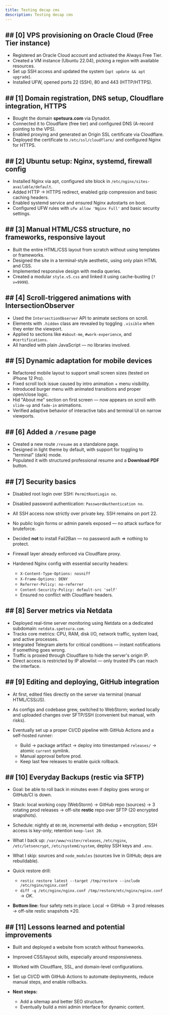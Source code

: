```yaml
---
title: Testing decap cms
description: Testing decap cms
---
```

## \## \[0] VPS provisioning on Oracle Cloud (Free Tier instance)

* Registered an Oracle Cloud account and activated the Always Free Tier.
* Created a VM instance (Ubuntu 22.04), picking a region with available resources.
* Set up SSH access and updated the system (`apt update && apt upgrade`).
* Installed UFW, opened ports 22 (SSH), 80 and 443 (HTTP/HTTPS).

## \## \[1] Domain registration, DNS setup, Cloudflare integration, HTTPS

* Bought the domain **spetsura.com** via Dynadot.
* Connected it to Cloudflare (free tier) and configured DNS (A-record pointing to the VPS).
* Enabled proxying and generated an Origin SSL certificate via Cloudflare.
* Deployed the certificate to `/etc/ssl/cloudflare/` and configured Nginx for HTTPS.

## \## \[2] Ubuntu setup: Nginx, systemd, firewall config

* Installed Nginx via apt, configured site block in `/etc/nginx/sites-available/default`.
* Added HTTP → HTTPS redirect, enabled gzip compression and basic caching headers.
* Enabled systemd service and ensured Nginx autostarts on boot.
* Configured UFW rules with `ufw allow 'Nginx Full'` and basic security settings.

## \## \[3] Manual HTML/CSS structure, no frameworks, responsive layout

* Built the entire HTML/CSS layout from scratch without using templates or frameworks.
* Designed the site in a terminal-style aesthetic, using only plain HTML and CSS.
* Implemented responsive design with media queries.
* Created a modular `style.v5.css` and linked it using cache-busting (`?v=9999`).

## \## \[4] Scroll-triggered animations with IntersectionObserver

* Used the `IntersectionObserver` API to animate sections on scroll.
* Elements with `.hidden` class are revealed by toggling `.visible` when they enter the viewport.
* Applied to sections like `#about-me`, `#work-experience`, and `#certifications`.
* All handled with plain JavaScript — no libraries involved.

## \## \[5] Dynamic adaptation for mobile devices

* Refactored mobile layout to support small screen sizes (tested on iPhone 12 Pro).
* Fixed scroll lock issue caused by intro animation + menu visibility.
* Introduced burger menu with animated transitions and proper open/close logic.
* Hid "About me" section on first screen — now appears on scroll with `slide-up` and `fade-in` animations.
* Verified adaptive behavior of interactive tabs and terminal UI on narrow viewports.

## \## \[6] Added a `/resume` page

* Created a new route `/resume` as a standalone page.
* Designed in light theme by default, with support for toggling to "terminal" (dark) mode.
* Populated it with structured professional resume and a **Download PDF** button.

## \## \[7] Security basics

* Disabled root login over SSH: `PermitRootLogin no`.
* Disabled password authentication: `PasswordAuthentication no`.
* All SSH access now strictly over private key. SSH remains on port 22.
* No public login forms or admin panels exposed — no attack surface for bruteforce.
* Decided **not** to install Fail2Ban — no password auth ⇒ nothing to protect.
* Firewall layer already enforced via Cloudflare proxy.
* Hardened Nginx config with essential security headers:

  * `X-Content-Type-Options: nosniff`
  * `X-Frame-Options: DENY`
  * `Referrer-Policy: no-referrer`
  * `Content-Security-Policy: default-src 'self'`
  * Ensured no conflict with Cloudflare headers.

## \## \[8] Server metrics via Netdata

* Deployed real-time server monitoring using Netdata on a dedicated subdomain: `netdata.spetsura.com`.
* Tracks core metrics: CPU, RAM, disk I/O, network traffic, system load, and active processes.
* Integrated Telegram alerts for critical conditions — instant notifications if something goes wrong.
* Traffic is proxied through Cloudflare to hide the server's origin IP.
* Direct access is restricted by IP allowlist — only trusted IPs can reach the interface.

## \## \[9] Editing and deploying, GitHub integration

* At first, edited files directly on the server via terminal (manual HTML/CSS/JS).
* As configs and codebase grew, switched to WebStorm; worked locally and uploaded changes over SFTP/SSH (convenient but manual, with risks).
* Eventually set up a proper CI/CD pipeline with GitHub Actions and a self-hosted runner:

  * Build → package artifact → deploy into timestamped `releases/` → atomic `current` symlink.
  * Manual approval before prod.
  * Keep last few releases to enable quick rollback.

## \## \[10] Everyday Backups (restic via SFTP)

* Goal: be able to roll back in minutes even if deploy goes wrong or GitHub/CI is down.
* Stack: local working copy (WebStorm) → GitHub repo (sources) → 3 rotating prod releases → off-site **restic** repo over SFTP (20 encrypted snapshots).
* Schedule: nightly at `00:00`, incremental with dedup + encryption; SSH access is key-only; retention `keep-last 20`.
* What I back up: `/var/www/<site>/releases`, `/etc/nginx`, `/etc/letsencrypt`, `/etc/systemd/system`, deploy SSH keys and `.env`.
* What I skip: sources and `node_modules` (sources live in GitHub; deps are rebuildable).
* Quick restore drill:

  * `restic restore latest --target /tmp/restore --include /etc/nginx/nginx.conf`
  * `diff -q /etc/nginx/nginx.conf /tmp/restore/etc/nginx/nginx.conf` → *OK*.
* **Bottom line:** four safety nets in place: Local → GitHub → 3 prod releases → off-site restic snapshots ×20.

## \## \[11] Lessons learned and potential improvements

* Built and deployed a website from scratch without frameworks.
* Improved CSS/layout skills, especially around responsiveness.
* Worked with Cloudflare, SSL, and domain-level configurations.
* Set up CI/CD with GitHub Actions to automate deployments, reduce manual steps, and enable rollbacks.
* **Next steps:**

  * Add a sitemap and better SEO structure.
  * Eventually build a mini admin interface for dynamic content.
